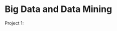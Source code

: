 <html lang="en">
<head>
    <meta charset="UTF-8">
    <meta http-equiv="X-UA-Compatible" content="IE=edge">
    <meta name="viewport" content="width=device-width, initial-scale=1.0">
    <title>GitHub Pages</title>
    <link rel="stylesheet" href="style.css">
</head>
<body>
    <h1>Big Data and Data Mining</h1>
    <p>Project 1:</p>
</body>
</html>
